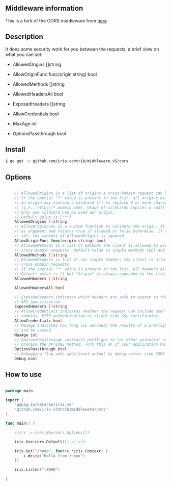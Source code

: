 ## Middleware information

This is a fork of the CORS middleware from [here](https://github.com/rs/cors/)

## Description

It does some security work for you between the requests, a brief view on what you can set:

* AllowedOrigins []string

* AllowOriginFunc func(origin string) bool

* AllowedMethods []string

* AllowedHeadersAll bool

* ExposedHeaders []string

* AllowCredentials bool

* MaxAge int

* OptionsPassthrough bool

## Install

```sh
$ go get -u github.com/iris-contrib/middleware.v5/cors
```

## Options


```go

    // AllowedOrigins is a list of origins a cross-domain request can be executed from.
	// If the special "*" value is present in the list, all origins will be allowed.
	// An origin may contain a wildcard (*) to replace 0 or more characters
	// (i.e.: http://*.domain.com). Usage of wildcards implies a small performance penality.
	// Only one wildcard can be used per origin.
	// Default value is ["*"]
	AllowedOrigins []string
	// AllowOriginFunc is a custom function to validate the origin. It take the origin
	// as argument and returns true if allowed or false otherwise. If this option is
	// set, the content of AllowedOrigins is ignored.
	AllowOriginFunc func(origin string) bool
	// AllowedMethods is a list of methods the client is allowed to use with
	// cross-domain requests. Default value is simple methods (GET and POST)
	AllowedMethods []string
	// AllowedHeaders is list of non simple headers the client is allowed to use with
	// cross-domain requests.
	// If the special "*" value is present in the list, all headers will be allowed.
	// Default value is [] but "Origin" is always appended to the list.
	AllowedHeaders []string

	AllowedHeadersAll bool

	// ExposedHeaders indicates which headers are safe to expose to the API of a CORS
	// API specification
	ExposedHeaders []string
	// AllowCredentials indicates whether the request can include user credentials like
	// cookies, HTTP authentication or client side SSL certificates.
	AllowCredentials bool
	// MaxAge indicates how long (in seconds) the results of a preflight request
	// can be cached
	MaxAge int
	// OptionsPassthrough instructs preflight to let other potential next handlers to
	// process the OPTIONS method. Turn this on if your application handles OPTIONS.
	OptionsPassthrough bool
	// Debugging flag adds additional output to debug server side CORS issues
	Debug bool
```

## How to use

```go

package main

import (
	"gopkg.in/kataras/iris.v5"
	"github.com/iris-contrib/middleware/cors"
)

func main() {

	//crs := cors.New(cors.Options{})

	iris.Use(cors.Default()) // crs

	iris.Get("/home", func(c *iris.Context) {
		c.Write("Hello from /home")
	})

	iris.Listen(":8080")

}


```
